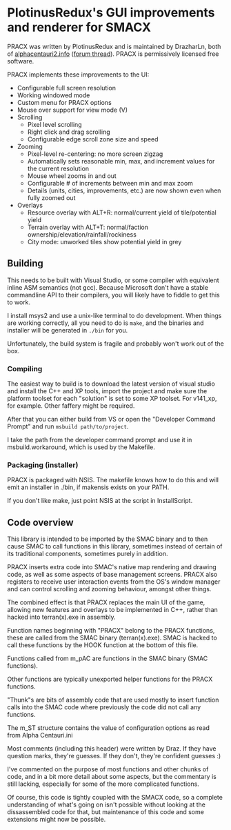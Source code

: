 # PlotinusRedux's GUI improvements and renderer for SMACX

PRACX was written by PlotinusRedux and is maintained by DrazharLn, both of [alphacentauri2.info](http://alphacentauri2.info) ([forum thread](http://alphacentauri2.info/index.php?topic=14308.0)). PRACX is permissively licensed free software.

PRACX implements these improvements to the UI:

 - Configurable full screen resolution
 - Working windowed mode
 - Custom menu for PRACX options
 - Mouse over support for view mode (V)
 - Scrolling
	 - Pixel level scrolling
	 - Right click and drag scrolling
	 - Configurable edge scroll zone size and speed
 - Zooming
	 - Pixel-level re-centering: no more screen zigzag
	 - Automatically sets reasonable min, max, and increment values for the current resolution
	 - Mouse wheel zooms in and out
	 - Configurable # of increments between min and max zoom
	 - Details (units, cities, improvements, etc.) are now shown even when fully zoomed out
 - Overlays
	 - Resource overlay with ALT+R: normal/current yield of tile/potential yield
	 - Terrain overlay with ALT+T: normal/faction ownership/elevation/rainfall/rockiness
	 - City mode: unworked tiles show potential yield in grey


## Building

This needs to be built with Visual Studio, or some compiler with equivalent
inline ASM semantics (not gcc). Because Microsoft don't have a stable
commandline API to their compilers, you will likely have to fiddle to get this
to work.

I install msys2 and use a unix-like terminal to do development. When things are
working correctly, all you need to do is `make`, and the binaries and installer
will be generated in `./bin` for you.

Unfortunately, the build system is fragile and probably won't work out of the
box.

### Compiling

The easiest way to build is to download the latest version of visual studio and
install the C++ and XP tools, import the project and make sure the platform
toolset for each "solution" is set to some XP toolset. For v141_xp, for
example. Other faffery might be required.

After that you can either build from VS or open the "Developer Command Prompt"
and run `msbuild path/to/project`.

I take the path from the developer command prompt and use it in
msbuild.workaround, which is used by the Makefile.

### Packaging (installer)

PRACX is packaged with NSIS. The makefile knows how to do this and will emit an
installer in ./bin, if makensis exists on your PATH.

If you don't like make, just point NSIS at the script in InstallScript.


## Code overview

This library is intended to be imported by the SMAC binary and to then cause
SMAC to call functions in this library, sometimes instead of certain of its
traditional components, sometimes purely in addition.

PRACX inserts extra code into SMAC's native map rendering and drawing code, as
well as some aspects of base management screens. PRACX also registers to
receive user interaction events from the OS's window manager and can control
scrolling and zooming behaviour, amongst other things.

The combined effect is that PRACX replaces the main UI of the game, allowing
new features and overlays to be implemented in C++, rather than hacked into
terran(x).exe in assembly.

Function names beginning with "PRACX" belong to the PRACX functions, these are
called from the SMAC binary (terran(x).exe). SMAC is hacked to call these
functions by the HOOK function at the bottom of this file.

Functions called from m_pAC are functions in the SMAC binary (SMAC functions).

Other functions are typically unexported helper functions for the PRACX
functions.

"Thunk"s are bits of assembly code that are used mostly to insert function
calls into the SMAC code where previously the code did not call any functions.

The m_ST structure contains the value of configuration options as read from
Alpha Centauri.ini

Most comments (including this header) were written by Draz. If they have
question marks, they're guesses. If they don't, they're confident guesses :)

I've commented on the purpose of most functions and other chunks of code, and
in a bit more detail about some aspects, but the commentary is still lacking,
especially for some of the more complicated functions.

Of course, this code is tightly coupled with the SMACX code, so a complete
understanding of what's going on isn't possible without looking at the
dissassembled code for that, but maintenance of this code and some extensions
might now be possible.
